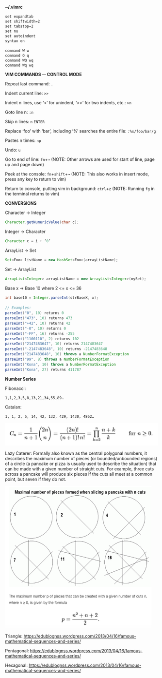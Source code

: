 **~/.vimrc**

```vim
set expandtab
set shiftwidth=2
set tabstop=2
set nu
set autoindent
syntax on
 
command W w
command Q q
command WQ wq
command Wq wq
```

**VIM COMMANDS -- CONTROL MODE**

Repeat last command: `.`

Indent current line: `>>`

Indent n lines, use ‘<’ for unindent, ‘>>’ for two indents, etc.: `>n`

Goto line n: `:n`

Skip n lines: `n` `ENTER`

Replace ‘foo’ with ‘bar’, including ‘%’ searches the entire file: `:%s/foo/bar/g`

Pastes n times: `np`

Undo: `u`

Go to end of line: `fn`+`→` (NOTE: Other arrows are used for start of line, page up and page down)

Peek at the console: `fn`+`shift`+`→` (NOTE: This also works in insert mode, press any key to return to vim)

Return to console, putting vim in background: `ctrl`+`z` (NOTE: Running `fg` in the terminal returns to vim)

**CONVERSIONS**

Character → Integer
```java    
Character.getNumericValue(char c);
```
Integer → Character 
```java    
Character c = i + ‘0’
```
ArrayList → Set
```java 
Set<Foo> listName = new HashSet<Foo>(arrayListName);
```
Set → ArrayList
```java 
ArrayList<Integer> arrayListName = new ArrayList<Integer>(mySet);
```  
Base x → Base 10 where 2 <= x <= 36
```java  
int base10 = Integer.parseInt(strBaseX, x);

// Examples:
parseInt("0", 10) returns 0
parseInt("473", 10) returns 473
parseInt("+42", 10) returns 42
parseInt("-0", 10) returns 0
parseInt("-FF", 16) returns -255
parseInt("1100110", 2) returns 102
parseInt("2147483647", 10) returns 2147483647
parseInt("-2147483648", 10) returns -2147483648
parseInt("2147483648", 10) throws a NumberFormatException
parseInt("99", 8) throws a NumberFormatException
parseInt("Kona", 10) throws a NumberFormatException
parseInt("Kona", 27) returns 411787
```

 **Number Series**
 
 Fibonacci:
 
    1,1,2,3,5,8,13,21,34,55,89…
 
Catalan:
 
    1, 1, 2, 5, 14, 42, 132, 429, 1430, 4862…

![Catalan Series Formula](/ProgrammingCompetition/CatalanSeries.png)
     
Lazy Caterer: Formally also known as the central polygonal numbers, it describes the maximum number of pieces (or bounded/unbounded regions) of a circle (a pancake or pizza is usually used to describe the situation) that can be made with a given number of straight cuts. For example, three cuts across a pancake will produce six pieces if the cuts all meet at a common point, but seven if they do not.

![Lazy Caterer Series Formula](/ProgrammingCompetition/LazyCatererSeries.png)

Triangle: https://edublognss.wordpress.com/2013/04/16/famous-mathematical-sequences-and-series/

Pentagonal: https://edublognss.wordpress.com/2013/04/16/famous-mathematical-sequences-and-series/

Hexagonal: https://edublognss.wordpress.com/2013/04/16/famous-mathematical-sequences-and-series/
